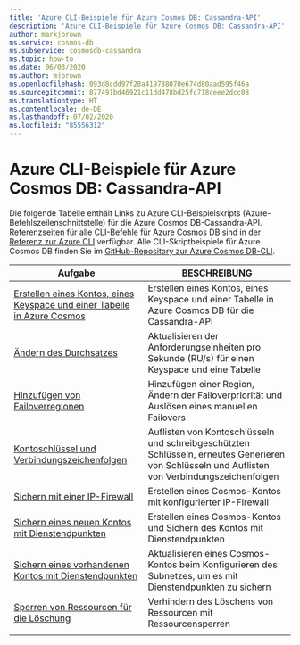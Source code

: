 ```yaml
---
title: 'Azure CLI-Beispiele für Azure Cosmos DB: Cassandra-API'
description: 'Azure CLI-Beispiele für Azure Cosmos DB: Cassandra-API'
author: markjbrown
ms.service: cosmos-db
ms.subservice: cosmosdb-cassandra
ms.topic: how-to
ms.date: 06/03/2020
ms.author: mjbrown
ms.openlocfilehash: 093d8cdd97f28a419788070e674d80aad595f46a
ms.sourcegitcommit: 877491bd46921c11dd478bd25fc718ceee2dcc08
ms.translationtype: HT
ms.contentlocale: de-DE
ms.lasthandoff: 07/02/2020
ms.locfileid: "85556312"
---
```

# <a name="azure-cli-samples-for-azure-cosmos-db-cassandra-api"></a>Azure CLI-Beispiele für Azure Cosmos DB: Cassandra-API

Die folgende Tabelle enthält Links zu Azure CLI-Beispielskripts (Azure-Befehlszeilenschnittstelle) für die Azure Cosmos DB-Cassandra-API. Referenzseiten für alle CLI-Befehle für Azure Cosmos DB sind in der [Referenz zur Azure CLI](/cli/azure/cosmosdb) verfügbar. Alle CLI-Skriptbeispiele für Azure Cosmos DB finden Sie im [GitHub-Repository zur Azure Cosmos DB-CLI](https://github.com/Azure-Samples/azure-cli-samples/tree/master/cosmosdb).

|Aufgabe | BESCHREIBUNG |
|---|---|
| [Erstellen eines Kontos, eines Keyspace und einer Tabelle in Azure Cosmos](scripts/cli/cassandra/create.md?toc=%2fcli%2fazure%2ftoc.json)| Erstellen eines Kontos, eines Keyspace und einer Tabelle in Azure Cosmos DB für die Cassandra-API |
| [Ändern des Durchsatzes](scripts/cli/cassandra/throughput.md?toc=%2fcli%2fazure%2ftoc.json) | Aktualisieren der Anforderungseinheiten pro Sekunde (RU/s) für einen Keyspace und eine Tabelle|
| [Hinzufügen von Failoverregionen](scripts/cli/common/regions.md?toc=%2fcli%2fazure%2ftoc.json) | Hinzufügen einer Region, Ändern der Failoverpriorität und Auslösen eines manuellen Failovers|
| [Kontoschlüssel und Verbindungszeichenfolgen](scripts/cli/common/keys.md?toc=%2fcli%2fazure%2ftoc.json) | Auflisten von Kontoschlüsseln und schreibgeschützten Schlüsseln, erneutes Generieren von Schlüsseln und Auflisten von Verbindungszeichenfolgen|
| [Sichern mit einer IP-Firewall](scripts/cli/common/ipfirewall.md?toc=%2fcli%2fazure%2ftoc.json)| Erstellen eines Cosmos-Kontos mit konfigurierter IP-Firewall|
| [Sichern eines neuen Kontos mit Dienstendpunkten](scripts/cli/common/service-endpoints.md?toc=%2fcli%2fazure%2ftoc.json)| Erstellen eines Cosmos-Kontos und Sichern des Kontos mit Dienstendpunkten|
| [Sichern eines vorhandenen Kontos mit Dienstendpunkten](scripts/cli/common/service-endpoints-ignore-missing-vnet.md?toc=%2fcli%2fazure%2ftoc.json)| Aktualisieren eines Cosmos-Kontos beim Konfigurieren des Subnetzes, um es mit Dienstendpunkten zu sichern|
| [Sperren von Ressourcen für die Löschung](scripts/cli/cassandra/lock.md?toc=%2fcli%2fazure%2ftoc.json)| Verhindern des Löschens von Ressourcen mit Ressourcensperren|
|||
